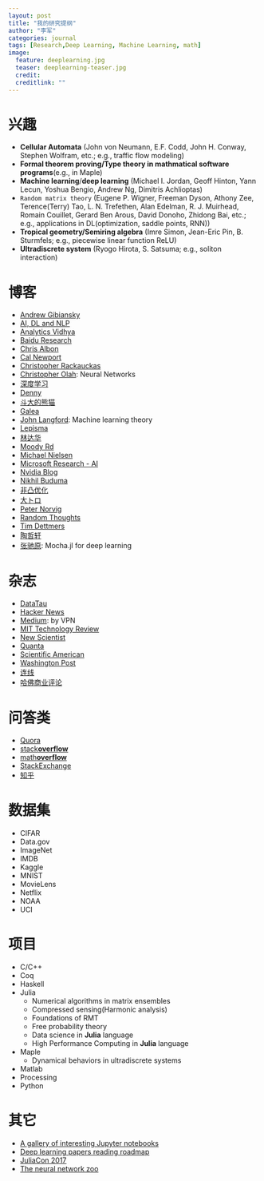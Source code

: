 ```yaml
---
layout: post
title: "我的研究提纲"
author: "李军"
categories: journal
tags: [Research,Deep Learning, Machine Learning, math]
image:
  feature: deeplearning.jpg
  teaser: deeplearning-teaser.jpg
  credit:
  creditlink: ""
---
```


# 兴趣

* <b>Cellular Automata</b> (John von Neumann, E.F. Codd, John H. Conway, Stephen Wolfram, etc.; e.g., traffic flow modeling)
* <b>Formal theorem proving/Type theory in mathmatical software programs</b>(e.g., in Maple)
* <b>Machine learning</b>/<b>deep learning</b> (Michael I. Jordan, Geoff Hinton, Yann Lecun, Yoshua Bengio, Andrew Ng, Dimitris Achlioptas)
* `Random matrix theory` (Eugene P. Wigner, Freeman Dyson, Athony Zee, Terence(Terry) Tao, L. N. Trefethen, Alan Edelman, R. J. Muirhead, Romain Couillet, Gerard Ben Arous, David Donoho, Zhidong Bai, etc.; e.g., applications in DL(optimization, saddle points, RNN))
* <b>Tropical geometry/Semiring algebra</b> (Imre Simon, Jean-Eric Pin, B. Sturmfels; e.g., piecewise linear function ReLU)
* <b>Ultradiscrete system</b> (Ryogo Hirota, S. Satsuma; e.g., soliton interaction)

# 博客


* [Andrew Gibiansky](http://andrew.gibiansky.com)
* [AI, DL and NLP](http://www.wildml.com)
* [Analytics Vidhya](https://www.analyticsvidhya.com/blog/)
* [Baidu Research](research.baidu.com)
* [Chris Albon](https://chrisalbon.com)
* [Cal Newport](http://calnewport.com)
* [Christopher Rackauckas](http://www.stochasticlifestyle.com)
* [Christopher Olah](http://colah.github.io): Neural Networks
* [深度学习](http://deeplearning.net/reading-list/)
* [Denny](http://blog.dennybritz.com)
* [斗大的熊猫](http://blog.topspeedsnail.com)
* [Galea](https://galeascience.wordpress.com)
* [John Langford](http://hunch.net): Machine learning theory
* [Lepisma](https://lepisma.github.io/archive/)
* [林达华](https://dahuasky.wordpress.com)
* [Moody Rd](http://blog.mrtz.org)
* [Michael Nielsen](http://michaelnielsen.org)
* [Microsoft Research - AI](https://blogs.microsoft.com/ai/)
* [Nvidia Blog](https://devblogs.nvidia.com/parallelforall/)
* [Nikhil Buduma](http://nikhilbuduma.com)
* [非凸优化](http://www.offconvex.org)
* [大トロ](http://blog.otoro.net)
* [Peter Norvig](http://norvig.com)
* [Random Thoughts](http://rt.dgyblog.com/ref/ref-learning-deep-learning.html)
* [Tim Dettmers](http://timdettmers.com)
* [陶哲轩](https://terrytao.wordpress.com)
* [张驰原](http://blog.pluskid.org/?page_id=683): Mocha.jl for deep learning

# 杂志

* [DataTau](http://www.datatau.com)
* [Hacker News](https://news.ycombinator.com)
* [Medium](https://medium.com): by VPN
* [MIT Technology Review](https://www.technologyreview.com)
* [New Scientist](https://www.newscientist.com)
* [Quanta](https://www.quantamagazine.org)
* [Scientific American](https://www.scientificamerican.com)
* [Washington Post](https://www.washingtonpost.com)
* [连线](https://www.wired.com/category/magazine/)
* [哈佛商业评论](https://hbr.org)

# 问答类

* [Quora](https://www.quora.com)
* [stack**overflow**](https://stackoverflow.com)
* [math**overflow**](https://mathoverflow.net)
* [StackExchange](https://stackexchange.com)
* [知乎](https://www.zhihu.com)

# 数据集

* CIFAR
* Data.gov
* ImageNet
* IMDB
* Kaggle
* MNIST
* MovieLens
* Netflix
* NOAA
* UCI

# 项目

* C/C++
* Coq
* Haskell
* Julia
  * Numerical algorithms in matrix ensembles
  * Compressed sensing(Harmonic analysis)
  * Foundations of RMT
  * Free probability theory
  * Data science in **Julia** language
  * High Performance Computing in **Julia** language
* Maple
  * Dynamical behaviors in ultradiscrete systems
* Matlab
* Processing
* Python


# 其它

* [A gallery of interesting Jupyter notebooks](https://github.com/jupyter/jupyter/wiki/A-gallery-of-interesting-Jupyter-Notebooks)
* [Deep learning papers reading roadmap](https://github.com/songrotek/Deep-Learning-Papers-Reading-Roadmap)
* [JuliaCon 2017](http://juliacon.org/2017/talks#workshop-2)
* [The neural network zoo](http://www.asimovinstitute.org/neural-network-zoo/)

